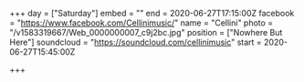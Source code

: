 +++
day = ["Saturday"]
embed = ""
end = 2020-06-27T17:15:00Z
facebook = "https://www.facebook.com/Cellinimusic/"
name = "Cellini"
photo = "/v1583319667/Web_0000000007_c9j2bc.jpg"
position = ["Nowhere But Here"]
soundcloud = "https://soundcloud.com/cellinimusic"
start = 2020-06-27T15:45:00Z

+++
